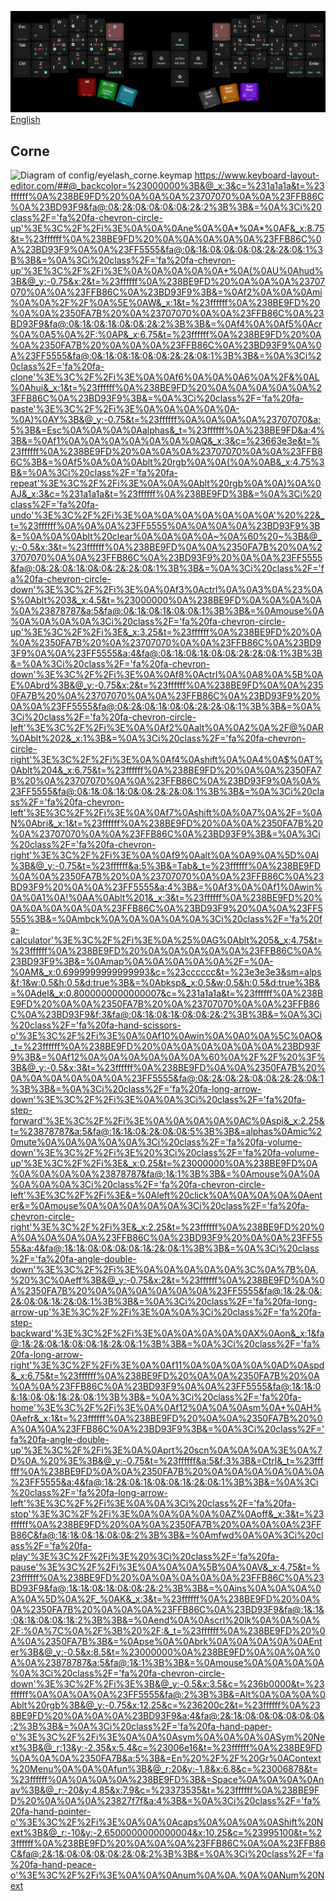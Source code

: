![Manual keyboard layout creation](keymap-drawer/keyboard-layout-manual.png "manually generated by babis")
[English](README_EN.md)
## Corne
![Diagram of config/eyelash_corne.keymap](keymap-drawer/eyelash_corne.svg "generated by @caksoylar's Keymap Drawer")
https://www.keyboard-layout-editor.com/##@_backcolor=%23000000%3B&@_x:3&c=%231a1a1a&t=%23ffffff%0A%238BE9FD%20%0A%0A%0A%23707070%0A%0A%23FFB86C%0A%23BD93F9&fa@:0&:2&:0&:0&:0&:0&:2&:2%3B%3B&=%0A%3Ci%20class%2F='fa%20fa-chevron-circle-up'%3E%3C%2F%2Fi%3E%0A%0A%0Ane%0A%0A*%0A*%0AF&_x:8.75&t=%23ffffff%0A%238BE9FD%20%0A%0A%0A%0A%0A%23FFB86C%0A%23BD93F9%0A%0A%23FF5555&fa@:0&:1&:0&:0&:0&:0&:2&:2&:0&:1%3B%3B&=%0A%3Ci%20class%2F='fa%20fa-chevron-up'%3E%3C%2F%2Fi%3E%0A%0A%0A%0A%0A+%0A(%0AU%0Ahud%3B&@_y:-0.75&x:2&t=%23ffffff%0A%238BE9FD%20%0A%0A%0A%23707070%0A%0A%23FFB86C%0A%23BD93F9%3B&=%0Af2%0A%0A%0Ami%0A%0A%2F%2F%0A%5E%0AW&_x:1&t=%23ffffff%0A%238BE9FD%20%0A%0A%2350FA7B%20%0A%23707070%0A%0A%23FFB86C%0A%23BD93F9&fa@:0&:1&:0&:1&:0&:0&:2&:2%3B%3B&=%0Af4%0A%0Af5%0Acr%0A%0A5%0A%2F:%0AP&_x:6.75&t=%23ffffff%0A%238BE9FD%20%0A%0A%2350FA7B%20%0A%0A%0A%23FFB86C%0A%23BD93F9%0A%0A%23FF5555&fa@:0&:1&:0&:1&:0&:0&:2&:2&:0&:1%3B%3B&=%0A%3Ci%20class%2F='fa%20fa-clone'%3E%3C%2F%2Fi%3E%0A%0Af6%0A%0A%0A6%0A%2F&%0AL%0Ahui&_x:1&t=%23ffffff%0A%238BE9FD%20%0A%0A%0A%0A%0A%23FFB86C%0A%23BD93F9%3B&=%0A%3Ci%20class%2F='fa%20fa-paste'%3E%3C%2F%2Fi%3E%0A%0A%0A%0A%0A-%0A)%0AY%3B&@_y:-0.75&t=%23ffffff%0A%0A%0A%0A%23707070&a:5%3B&=Esc%0A%0A%0A%0Aalphas&_t=%23ffffff%0A%238BE9FD&a:4%3B&=%0Af1%0A%0A%0A%0A%0A%0A%0AQ&_x:3&c=%23663e3e&t=%23ffffff%0A%238BE9FD%20%0A%0A%0A%23707070%0A%0A%23FFB86C%3B&=%0Af5%0A%0A%0Ablt%20rgb%0A%0A(%0A%0AB&_x:4.75%3B&=%0A%3Ci%20class%2F='fa%20fa-repeat'%3E%3C%2F%2Fi%3E%0A%0A%0Ablt%20rgb%0A%0A)%0A%0AJ&_x:3&c=%231a1a1a&t=%23ffffff%0A%238BE9FD%3B&=%0A%3Ci%20class%2F='fa%20fa-undo'%3E%3C%2F%2Fi%3E%0A%0A%0A%0A%0A%0A%0A'%20%22&_t=%23ffffff%0A%0A%0A%23FF5555%0A%0A%0A%0A%23BD93F9%3B&=%0A%0A%0Ablt%20clear%0A%0A%0A%0A~%0A%60%20~%3B&@_y:-0.5&x:3&t=%23ffffff%0A%238BE9FD%0A%0A%2350FA7B%20%0A%23707070%0A%0A%23FFB86C%0A%23BD93F9%20%0A%0A%23FF5555&fa@:0&:2&:0&:1&:0&:0&:2&:2&:0&:1%3B%3B&=%0A%3Ci%20class%2F='fa%20fa-chevron-circle-down'%3E%3C%2F%2Fi%3E%0A%0Af3%0Actrl%0A%0A3%0A%23%0AS%0Ablt%203&_x:4.5&t=%23000000%0A%238BE9FD%0A%0A%0A%0A%0A%23878787&a:5&fa@:0&:1&:0&:1&:0&:0&:1%3B%3B&=%0Amouse%0A%0A%0A%0A%0A%3Ci%20class%2F='fa%20fa-chevron-circle-up'%3E%3C%2F%2Fi%3E&_x:3.25&t=%23ffffff%0A%238BE9FD%20%0A%0A%2350FA7B%20%0A%23707070%0A%0A%23FFB86C%0A%23BD93F9%0A%0A%23FF5555&a:4&fa@:0&:1&:0&:1&:0&:0&:2&:2&:0&:1%3B%3B&=%0A%3Ci%20class%2F='fa%20fa-chevron-down'%3E%3C%2F%2Fi%3E%0A%0Af8%0Actrl%0A%0A8%0A%5B%0AE%0Abrd%3B&@_y:-0.75&x:2&t=%23ffffff%0A%238BE9FD%0A%0A%2350FA7B%20%0A%23707070%0A%0A%23FFB86C%0A%23BD93F9%20%0A%0A%23FF5555&fa@:0&:2&:0&:1&:0&:0&:2&:2&:0&:1%3B%3B&=%0A%3Ci%20class%2F='fa%20fa-chevron-circle-left'%3E%3C%2F%2Fi%3E%0A%0Af2%0Aalt%0A%0A2%0A%2F@%0AR%0Ablt%202&_x:1%3B&=%0A%3Ci%20class%2F='fa%20fa-chevron-circle-right'%3E%3C%2F%2Fi%3E%0A%0Af4%0Ashift%0A%0A4%0A$%0AT%0Ablt%204&_x:6.75&t=%23ffffff%0A%238BE9FD%20%0A%0A%2350FA7B%20%0A%23707070%0A%0A%23FFB86C%0A%23BD93F9%0A%0A%23FF5555&fa@:0&:1&:0&:1&:0&:0&:2&:2&:0&:1%3B%3B&=%0A%3Ci%20class%2F='fa%20fa-chevron-left'%3E%3C%2F%2Fi%3E%0A%0Af7%0Ashift%0A%0A7%0A%2F=%0AN%0Abri&_x:1&t=%23ffffff%0A%238BE9FD%20%0A%0A%2350FA7B%20%0A%23707070%0A%0A%23FFB86C%0A%23BD93F9%3B&=%0A%3Ci%20class%2F='fa%20fa-chevron-right'%3E%3C%2F%2Fi%3E%0A%0Af9%0Aalt%0A%0A9%0A%5D%0AI%3B&@_y:-0.75&t=%23ffffff&a:5%3B&=Tab&_t=%23ffffff%0A%238BE9FD%0A%0A%2350FA7B%20%0A%23707070%0A%0A%23FFB86C%0A%23BD93F9%20%0A%0A%23FF5555&a:4%3B&=%0Af3%0A%0Af1%0Awin%0A%0A1%0A!%0AA%0Ablt%201&_x:3&t=%23ffffff%0A%238BE9FD%20%0A%0A%0A%0A%0A%23FFB86C%0A%23BD93F9%20%0A%0A%23FF5555%3B&=%0Ambck%0A%0A%0A%0A%0A%3Ci%20class%2F='fa%20fa-calculator'%3E%3C%2F%2Fi%3E%0A%25%0AG%0Ablt%205&_x:4.75&t=%23ffffff%0A%238BE9FD%20%0A%0A%0A%0A%0A%23FFB86C%0A%23BD93F9%3B&=%0Amap%0A%0A%0A%0A%0A%2F=%0A-%0AM&_x:0.6999999999999993&c=%23cccccc&t=%23e3e3e3&sm=alps&f:1&w:0.5&h:0.5&d:true%3B&=%0Abksp&_x:0.5&w:0.5&h:0.5&d:true%3B&=%0Adel&_x:0.8000000000000007&c=%231a1a1a&t=%23ffffff%0A%238BE9FD%20%0A%0A%2350FA7B%20%0A%23707070%0A%0A%23FFB86C%0A%23BD93F9&f:3&fa@:0&:1&:0&:1&:0&:0&:2&:2%3B%3B&=%0A%3Ci%20class%2F='fa%20fa-hand-scissors-o'%3E%3C%2F%2Fi%3E%0A%0Af10%0Awin%0A%0A0%0A%5C%0AO&_t=%23ffffff%0A%238BE9FD%20%0A%0A%0A%0A%0A%0A%23BD93F9%3B&=%0Af12%0A%0A%0A%0A%0A%0A%60%0A%2F%2F%20%3F%3B&@_y:-0.5&x:3&t=%23ffffff%0A%238BE9FD%0A%0A%2350FA7B%20%0A%0A%0A%0A%0A%0A%23FF5555&fa@:0&:2&:0&:2&:0&:0&:2&:2&:0&:1%3B%3B&=%0A%3Ci%20class%2F='fa%20fa-long-arrow-down'%3E%3C%2F%2Fi%3E%0A%0A%3Ci%20class%2F='fa%20fa-step-forward'%3E%3C%2F%2Fi%3E%0A%0A%0A%0A%0AC%0Aspi&_x:2.25&t=%23878787&a:5&fa@:1&:1&:0&:2&:0&:0&:5%3B%3B&=alphas%0Amic%20mute%0A%0A%0A%0A%0A%3Ci%20class%2F='fa%20fa-volume-down'%3E%3C%2F%2Fi%3E%20%3Ci%20class%2F='fa%20fa-volume-up'%3E%3C%2F%2Fi%3E&_x:0.25&t=%23000000%0A%238BE9FD%0A%0A%0A%0A%0A%23878787&fa@:1&:1%3B%3B&=%0Amouse%0A%0A%0A%0A%0A%3Ci%20class%2F='fa%20fa-chevron-circle-left'%3E%3C%2F%2Fi%3E&=%0Aleft%20click%0A%0A%0A%0A%0Aenter&=%0Amouse%0A%0A%0A%0A%0A%3Ci%20class%2F='fa%20fa-chevron-circle-right'%3E%3C%2F%2Fi%3E&_x:2.25&t=%23ffffff%0A%238BE9FD%20%0A%0A%0A%0A%0A%23FFB86C%0A%23BD93F9%20%0A%0A%23FF5555&a:4&fa@:1&:1&:0&:0&:0&:0&:1&:2&:0&:1%3B%3B&=%0A%3Ci%20class%2F='fa%20fa-angle-double-down'%3E%3C%2F%2Fi%3E%0A%0A%0A%0A%0A%3C%0A%7B%0A,%20%3C%0Aeff%3B&@_y:-0.75&x:2&t=%23ffffff%0A%238BE9FD%0A%0A%2350FA7B%20%0A%0A%0A%0A%0A%0A%23FF5555&fa@:1&:2&:0&:2&:0&:0&:1&:2&:0&:1%3B%3B&=%0A%3Ci%20class%2F='fa%20fa-long-arrow-up'%3E%3C%2F%2Fi%3E%0A%0A%3Ci%20class%2F='fa%20fa-step-backward'%3E%3C%2F%2Fi%3E%0A%0A%0A%0A%0AX%0Aon&_x:1&fa@:1&:2&:0&:1&:0&:0&:1&:2&:0&:1%3B%3B&=%0A%3Ci%20class%2F='fa%20fa-long-arrow-right'%3E%3C%2F%2Fi%3E%0A%0Af11%0A%0A%0A%0A%0AD%0Aspd&_x:6.75&t=%23ffffff%0A%238BE9FD%20%0A%0A%2350FA7B%20%0A%0A%0A%23FFB86C%0A%23BD93F9%0A%0A%23FF5555&fa@:1&:1&:0&:1&:0&:0&:1&:2&:0&:1%3B%3B&=%0A%3Ci%20class%2F='fa%20fa-home'%3E%3C%2F%2Fi%3E%0A%0Af12%0A%0A%0Asm%0A+%0AH%0Aefr&_x:1&t=%23ffffff%0A%238BE9FD%20%0A%0A%2350FA7B%20%0A%0A%0A%23FFB86C%0A%23BD93F9%3B&=%0A%3Ci%20class%2F='fa%20fa-angle-double-up'%3E%3C%2F%2Fi%3E%0A%0Aprt%20scn%0A%0A%0A%3E%0A%7D%0A.%20%3E%3B&@_y:-0.75&t=%23ffffff&a:5&f:3%3B&=Ctrl&_t=%23ffffff%0A%238BE9FD%0A%0A%2350FA7B%20%0A%0A%0A%0A%0A%0A%23FF5555&a:4&fa@:1&:2&:0&:1&:0&:0&:1&:2&:0&:1%3B%3B&=%0A%3Ci%20class%2F='fa%20fa-long-arrow-left'%3E%3C%2F%2Fi%3E%0A%0A%3Ci%20class%2F='fa%20fa-stop'%3E%3C%2F%2Fi%3E%0A%0A%0A%0A%0AZ%0Aoff&_x:3&t=%23ffffff%0A%238BE9FD%20%0A%0A%2350FA7B%20%0A%0A%0A%23FFB86C&fa@:1&:1&:0&:1&:0&:0&:2%3B%3B&=%0Amfwd%0A%0A%3Ci%20class%2F='fa%20fa-play'%3E%3C%2F%2Fi%3E%20%3Ci%20class%2F='fa%20fa-pause'%3E%3C%2F%2Fi%3E%0A%0A%0A%5B%0A%0AV&_x:4.75&t=%23ffffff%0A%238BE9FD%20%0A%0A%0A%0A%0A%23FFB86C%0A%23BD93F9&fa@:1&:1&:0&:1&:0&:0&:2&:2%3B%3B&=%0Ains%0A%0A%0A%0A%0A%5D%0A%2F_%0AK&_x:3&t=%23ffffff%0A%238BE9FD%20%0A%0A%2350FA7B%20%0A%0A%0A%23FFB86C%0A%23BD93F9&fa@:1&:1&:0&:1&:0&:0&:1&:2%3B%3B&=%0Aend%0A%0Ascrl%20lk%0A%0A%0A%2F:%0A%7C%0A%2F%3B%20%2F:&_t=%23ffffff%0A%238BE9FD%20%0A%0A%2350FA7B%3B&=%0Apse%0A%0Abrk%0A%0A%0A%0A%0AEnter%3B&@_y:-0.5&x:8.5&t=%23000000%0A%238BE9FD%0A%0A%0A%0A%0A%23878787&a:5&fa@:1&:1%3B%3B&=%0Amouse%0A%0A%0A%0A%0A%3Ci%20class%2F='fa%20fa-chevron-circle-down'%3E%3C%2F%2Fi%3E%3B&@_y:-0.5&x:3.5&c=%236b0000&t=%23ffffff%0A%0A%0A%0A%23FF5555&fa@:2%3B%3B&=Alt%0A%0A%0A%0Ablt%20rgb%3B&@_y:-0.75&x:12.25&c=%236200c2&t=%23ffffff%0A%238BE9FD%20%0A%0A%0A%23BD93F9&a:4&fa@:2&:1&:0&:0&:0&:0&:0&:0&:2%3B%3B&=%0A%3Ci%20class%2F='fa%20fa-hand-paper-o'%3E%3C%2F%2Fi%3E%0A%0A%0Asym%0A%0A%0A%0ASym%20Next%3B&@_r:13&y:-2.35&x:5.4&c=%23006e16&t=%23ffffff%0A%238BE9FD%0A%0A%0A%2350FA7B&a:5%3B&=En%20%2F%2F%20Gr%0AContext%20Menu%0A%0A%0Afun%3B&@_r:20&y:-1.8&x:6.8&c=%23006878&t=%23ffffff%0A%0A%0A%0A%238BE9FD%3B&=Space%0A%0A%0A%0Anav%3B&@_r:-20&y:4.85&x:7.9&c=%23373535&t=%23ffffff%0A%238BE9FD%20%0A%0A%0A%23827f7f&a:4%3B&=%0A%3Ci%20class%2F='fa%20fa-hand-pointer-o'%3E%3C%2F%2Fi%3E%0A%0A%0Acaps%0A%0A%0A%0AShift%20Next%3B&@_r:-10&y:-2.6500000000000004&x:10.25&c=%23995100&t=%23ffffff%0A%238BE9FD%20%0A%0A%0A%23FFB86C%0A%0A%23FFB86C&fa@:2&:1&:0&:0&:0&:0&:2&:0&:2%3B%3B&=%0A%3Ci%20class%2F='fa%20fa-hand-peace-o'%3E%3C%2F%2Fi%3E%0A%0A%0Anum%0A%0A.%0A%0ANum%20Next
